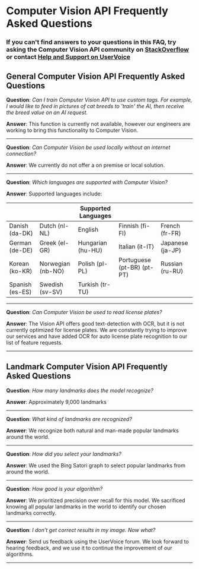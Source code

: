 <!-- 
NavPath: Computer Vision API
LinkLabel: Frequently Asked Questions
Url: Computer-Vision-API/FAQ
Weight: 50
-->

# Computer Vision API Frequently Asked Questions
### If you can't find answers to your questions in this FAQ, try asking the Computer Vision API community on [StackOverflow](https://stackoverflow.com/questions/tagged/project-oxford+or+microsoft-cognitive) or contact [Help and Support on UserVoice](https://cognitive.uservoice.com/) 

## General Computer Vision API Frequently Asked Questions

**Question**: *Can I train Computer Vision API to use custom tags.  For example, I would like to feed in pictures of cat breeds to 'train' the AI, then receive the breed value on an AI request.*

**Answer**: This function is currently not available, however our engineers are working to bring this functionality to Computer Vision.

-----

**Question**: *Can Computer Vision be used locally without an internet connection?*

**Answer**: We currently do not offer a on premise or local solution.

-----

**Question**: *Which languages are supported with Computer Vision?*

**Answer**:
Supported languages include:

| | | Supported Languages | | |
|---------------- |------------------ |------------------ |--------------------------- |-------------------- 
| Danish (da-DK)  | Dutch (nl-NL)     | English           | Finnish (fi-FI)            |French (fr-FR)
| German (de-DE)  | Greek (el-GR)     | Hungarian (hu-HU) | Italian (it-IT)            | Japanese (ja-JP)
| Korean (ko-KR)  | Norwegian (nb-NO) | Polish (pl-PL)    | Portuguese (pt-BR) (pt-PT) | Russian (ru-RU)
| Spanish (es-ES)	| Swedish (sv-SV)	  | Turkish (tr-TU)   |                            |

-----

**Question**: *Can Computer Vision be used to read license plates?* 

**Answer**: The Vision API offers good text-detection with OCR, but it is not currently optimized for license plates. We are constantly trying to improve our services and have added OCR for auto license plate recognition to our list of feature requests.

-----

## Landmark Computer Vision API Frequently Asked Questions

**Question**: *How many landmarks does the model recognize?*

**Answer**: Approximately 9,000 landmarks

-----

**Question**: *What kind of landmarks are recognized?* 

**Answer**: We recognize both natural and man-made popular landmarks around the world.

-----

**Question**: *How did you select your landmarks?*

**Answer**: We used the Bing Satori graph to select popular landmarks from around the world.

-----

**Question**: *How good is your algorithm?*

**Answer**: We prioritized precision over recall for this model. We sacrificed knowing all popular landmarks in the world to identify our chosen landmarks correctly.

-----

**Question**: *I don’t get correct results in my image. Now what?*

**Answer**: Send us feedback using the UserVoice forum. We look forward to hearing feedback, and we use it to continue the improvement of our algorithms.

-----
